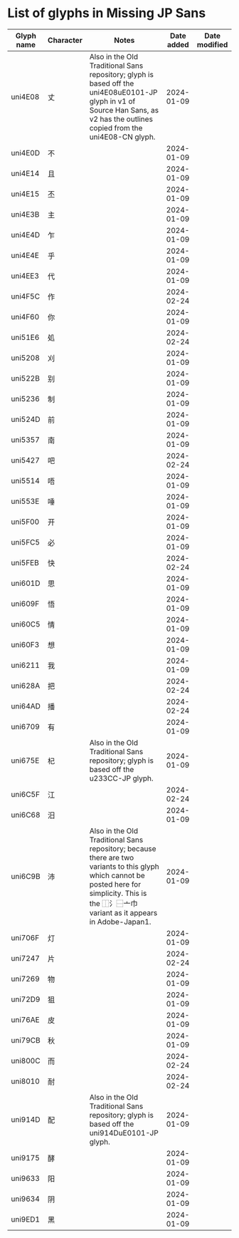 # List of glyphs in Missing JP Sans

| Glyph name | Character | Notes                                                                                                                                                                                          | Date added | Date modified |
| ---------- | --------- | ---------------------------------------------------------------------------------------------------------------------------------------------------------------------------------------------- | ---------- | ------------- |
| uni4E08    | 丈         | Also in the Old Traditional Sans repository; glyph is based off the uni4E08uE0101-JP glyph in v1 of Source Han Sans, as v2 has the outlines copied from the uni4E08-CN glyph.                  | 2024-01-09 |               |
| uni4E0D    | 不         |                                                                                                                                                                                                | 2024-01-09 |               |
| uni4E14    | 且         |                                                                                                                                                                                                | 2024-01-09 |               |
| uni4E15    | 丕         |                                                                                                                                                                                                | 2024-01-09 |               |
| uni4E3B    | 主         |                                                                                                                                                                                                | 2024-01-09 |               |
| uni4E4D    | 乍         |                                                                                                                                                                                                | 2024-01-09 |               |
| uni4E4E    | 乎         |                                                                                                                                                                                                | 2024-01-09 |               |
| uni4EE3    | 代         |                                                                                                                                                                                                | 2024-01-09 |               |
| uni4F5C    | 作         |                                                                                                                                                                                                | 2024-02-24 |               |
| uni4F60    | 你         |                                                                                                                                                                                                | 2024-01-09 |               |
| uni51E6    | 処         |                                                                                                                                                                                                | 2024-02-24 |               |
| uni5208    | 刈         |                                                                                                                                                                                                | 2024-01-09 |               |
| uni522B    | 别         |                                                                                                                                                                                                | 2024-01-09 |               |
| uni5236    | 制         |                                                                                                                                                                                                | 2024-01-09 |               |
| uni524D    | 前         |                                                                                                                                                                                                | 2024-01-09 |               |
| uni5357    | 南         |                                                                                                                                                                                                | 2024-01-09 |               |
| uni5427    | 吧         |                                                                                                                                                                                                | 2024-02-24 |               |
| uni5514    | 唔         |                                                                                                                                                                                                | 2024-01-09 |               |
| uni553E    | 唾         |                                                                                                                                                                                                | 2024-01-09 |               |
| uni5F00    | 开         |                                                                                                                                                                                                | 2024-01-09 |               |
| uni5FC5    | 必         |                                                                                                                                                                                                | 2024-01-09 |               |
| uni5FEB    | 快         |                                                                                                                                                                                                | 2024-02-24 |               |
| uni601D    | 思         |                                                                                                                                                                                                | 2024-01-09 |               |
| uni609F    | 悟         |                                                                                                                                                                                                | 2024-01-09 |               |
| uni60C5    | 情         |                                                                                                                                                                                                | 2024-01-09 |               |
| uni60F3    | 想         |                                                                                                                                                                                                | 2024-01-09 |               |
| uni6211    | 我         |                                                                                                                                                                                                | 2024-01-09 |               |
| uni628A    | 把         |                                                                                                                                                                                                | 2024-02-24 |               |
| uni64AD    | 播         |                                                                                                                                                                                                | 2024-02-24 |               |
| uni6709    | 有         |                                                                                                                                                                                                | 2024-01-09 |               |
| uni675E    | 杞         | Also in the Old Traditional Sans repository; glyph is based off the u233CC-JP glyph.                                                                                                           | 2024-01-09 |               |
| uni6C5F    | 江         |                                                                                                                                                                                                | 2024-02-24 |               |
| uni6C68    | 汨         |                                                                                                                                                                                                | 2024-01-09 |               |
| uni6C9B    | 沛         | Also in the Old Traditional Sans repository; because there are two variants to this glyph which cannot be posted here for simplicity. This is the ⿰氵⿱亠巾 variant as it appears in Adobe-Japan1. | 2024-01-09 |               |
| uni706F    | 灯         |                                                                                                                                                                                                | 2024-01-09 |               |
| uni7247    | 片         |                                                                                                                                                                                                | 2024-02-24 |               |
| uni7269    | 物         |                                                                                                                                                                                                | 2024-01-09 |               |
| uni72D9    | 狙         |                                                                                                                                                                                                | 2024-01-09 |               |
| uni76AE    | 皮         |                                                                                                                                                                                                | 2024-01-09 |               |
| uni79CB    | 秋         |                                                                                                                                                                                                | 2024-01-09 |               |
| uni800C    | 而         |                                                                                                                                                                                                | 2024-02-24 |               |
| uni8010    | 耐         |                                                                                                                                                                                                | 2024-02-24 |               |
| uni914D    | 配         | Also in the Old Traditional Sans repository; glyph is based off the uni914DuE0101-JP glyph.                                                                                                    | 2024-01-09 |               |
| uni9175    | 酵         |                                                                                                                                                                                                | 2024-01-09 |               |
| uni9633    | 阳         |                                                                                                                                                                                                | 2024-01-09 |               |
| uni9634    | 阴         |                                                                                                                                                                                                | 2024-01-09 |               |
| uni9ED1    | 黑         |                                                                                                                                                                                                | 2024-01-09 |               |